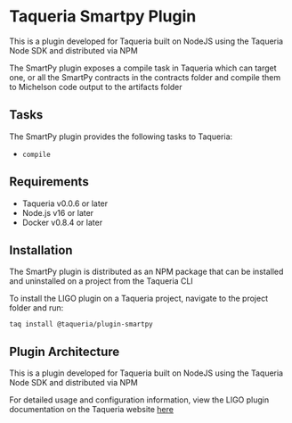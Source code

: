 # Taqueria Smartpy Plugin

This is a plugin developed for Taqueria built on NodeJS using the Taqueria Node SDK and distributed via NPM

The SmartPy plugin exposes a compile task in Taqueria which can target one, or all the SmartPy contracts in the contracts folder and compile them to Michelson code output to the artifacts folder

## Tasks

The SmartPy plugin provides the following tasks to Taqueria:

-   `compile`

## Requirements

-   Taqueria v0.0.6 or later
-   Node.js v16 or later
-   Docker v0.8.4 or later

## Installation

The SmartPy plugin is distributed as an NPM package that can be installed and uninstalled on a project from the Taqueria CLI

To install the LIGO plugin on a Taqueria project, navigate to the project folder and run:

```shell
taq install @taqueria/plugin-smartpy
```

## Plugin Architecture

This is a plugin developed for Taqueria built on NodeJS using the Taqueria Node SDK and distributed via NPM

For detailed usage and configuration information, view the LIGO plugin documentation on the Taqueria website [here](https://taqueria.io/docs/plugins/plugin-smartpy)
